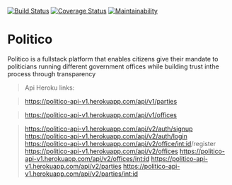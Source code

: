 [![Build Status](https://travis-ci.org/carlos-nyaga/Politico.svg?branch=develop)](https://travis-ci.com/carlos-nyaga/Politico) [![Coverage Status](https://coveralls.io/repos/github/carlos-nyaga/Politico/badge.svg?branch=develop)](https://coveralls.io/github/carlos-nyaga/Politico?branch=develop) [![Maintainability](https://api.codeclimate.com/v1/badges/652537d3b0aa9355a4c9/maintainability)](https://codeclimate.com/github/carlos-nyaga/Politico/maintainability)


# Politico
Politico is a fullstack platform that enables citizens give their mandate to politicians running different government offices while building trust inthe process through transparency

> Api Heroku links:

> https://politico-api-v1.herokuapp.com/api/v1/parties

> https://politico-api-v1.herokuapp.com/api/v1/offices

> https://politico-api-v1.herokuapp.com/api/v2/auth/signup
> https://politico-api-v1.herokuapp.com/api/v2/auth/login
> https://politico-api-v1.herokuapp.com/api/v2/office/<int:id>/register
> https://politico-api-v1.herokuapp.com/api/v2/offices
> https://politico-api-v1.herokuapp.com/api/v2/offices/<int:id>
> https://politico-api-v1.herokuapp.com/api/v2/parties
> https://politico-api-v1.herokuapp.com/api/v2/parties/<int:id>
